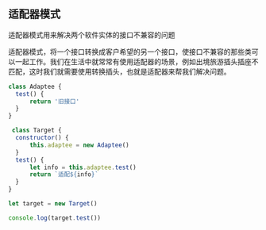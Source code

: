 ## 适配器模式
适配器模式用来解决两个软件实体的接口不兼容的问题

适配器模式，将一个接口转换成客户希望的另一个接口，使接口不兼容的那些类可以一起工作。我们在生活中就常常有使用适配器的场景，例如出境旅游插头插座不匹配，这时我们就需要使用转换插头，也就是适配器来帮我们解决问题。

```javaScript
class Adaptee {
  test() {
      return '旧接口'
  }
}

 class Target {
  constructor() {
      this.adaptee = new Adaptee()
  }
  test() {
      let info = this.adaptee.test()
      return `适配${info}`
  }
}

let target = new Target()

console.log(target.test())
```